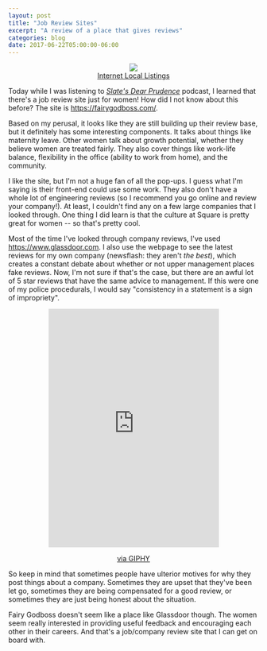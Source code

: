 ```yaml
---
layout: post
title: "Job Review Sites"
excerpt: "A review of a place that gives reviews"
categories: blog
date: 2017-06-22T05:00:00-06:00
---
```


<center>
<img src="https://internetlocallistings.files.wordpress.com/2014/10/company-reviews.jpg">
<figcaption><a href="https://internetlocallistings.files.wordpress.com/2014/10/company-reviews.jpg">Internet Local Listings</a></figcaption>
</center>

Today while I was listening to <i><a href="http://www.slate.com/articles/life/dear_prudence.html">Slate's Dear Prudence</a></i> podcast, I learned that there's a job review site just for women!  How did I not know about this before?  The site is <a href="https://fairygodboss.com/">https://fairygodboss.com/</a>.

Based on my perusal, it looks like they are still building up their review base, but it definitely has some interesting components.  It talks about things like maternity leave.  Other women talk about growth potential, whether they believe women are treated fairly.  They also cover things like work-life balance, flexibility in the office (ability to work from home), and the community.

I like the site, but I'm not a huge fan of all the pop-ups.  I guess what I'm saying is their front-end could use some work.  They also don't have a whole lot of engineering reviews (so I recommend you go online and review your company!).  At least, I couldn't find any on a few large companies that I looked through.  One thing I did learn is that the culture at Square is pretty great for women -- so that's pretty cool.

Most of the time I've looked through company reviews, I've used <a href="https://www.glassdoor.com">https://www.glassdoor.com</a>.  I also use the webpage to see the latest reviews for my own company (newsflash: they aren't <i>the best</i>), which creates a constant debate about whether or not upper management places fake reviews.  Now, I'm not sure if that's the case, but there are an awful lot of 5 star reviews that have the same advice to management.  If this were one of my police procedurals, I would say "consistency in a statement is a sign of impropriety".

<center>
<iframe src="https://giphy.com/embed/so8KXAphERsre" width="343" height="480" frameBorder="0" class="giphy-embed" allowFullScreen></iframe><p><a href="https://giphy.com/gifs/suspicious-so8KXAphERsre">via GIPHY</a></p>
</center>

So keep in mind that sometimes people have ulterior motives for why they post things about a company.  Sometimes they are upset that they've been let go, sometimes they are being compensated for a good review, or sometimes they are just being honest about the situation.

Fairy Godboss doesn't seem like a place like Glassdoor though.  The women seem really interested in providing useful feedback and encouraging each other in their careers.  And that's a job/company review site that I can get on board with.